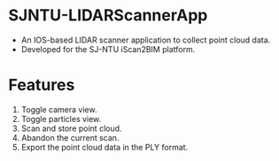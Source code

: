 # SJNTU-LIDARScannerApp

- An IOS-based LIDAR scanner application to collect point cloud data.
- Developed for the SJ-NTU iScan2BIM platform.

# Features

1. Toggle camera view.
2. Toggle particles view.
3. Scan and store point cloud.
4. Abandon the current scan.
5. Export the point cloud data in the PLY format.
